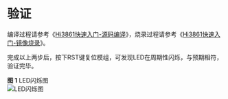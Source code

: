 # 验证<a name="ZH-CN_TOPIC_0000001054370931"></a>

编译过程请参考《[Hi3861快速入门-源码编译](../quick-start/Hi3861开发板第一个示例程序.md)》，烧录过程请参考《[Hi3861快速入门-镜像烧录](../quick-start/Hi3861开发板第一个示例程序.md)》。

完成以上两步后，按下RST键复位模组，可发现LED在周期性闪烁，与预期相符，验证完毕。

**图 1**  LED闪烁图<a name="fig20768175218527"></a>  
![](figures/LED闪烁图.gif "LED闪烁图")

